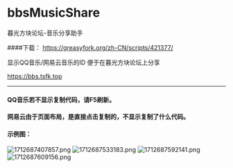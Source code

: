 # bbsMusicShare
暮光方块论坛-音乐分享助手

####下载：
https://greasyfork.org/zh-CN/scripts/421377/

显示QQ音乐/网易云音乐的ID 便于在暮光方块论坛上分享

https://bbs.tsfk.top


----------------------------------------------------

#### QQ音乐若不显示复制代码，请F5刷新。

#### 网易云由于页面布局，是直接点击复制的，不显示复制了什么代码。

#### 示例图：

![1712687407857.png](https://img.tsfk.top/2024/04/10/b65ed80a33934.png "1712687407857.png") ![1712687533183.png](https://img.tsfk.top/2024/04/10/6443f20b98bd8.png "1712687533183.png") ![1712687592141.png](https://img.tsfk.top/2024/04/10/edfc3c167873d.png "1712687592141.png") ![1712687609156.png](https://img.tsfk.top/2024/04/10/eeaa003a272d8.png "1712687609156.png")
